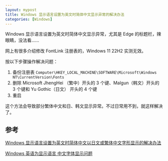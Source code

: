 ```yaml
---
layout: mypost
title: Windows 显示语言设置为英文时简体中文显示异常的解决办法
categories: [Windows]
---
```


Windows 显示语言设置为英文时简体中文显示异常，尤其是 Edge 的标题栏，辣眼睛，没法看……

网上有很多介绍修改 FontLink 注册表的，Windows 11 22H2 实测无效。

按以下步骤操作解决问题：

1. 备份注册表 `Computer\HKEY_LOCAL_MACHINE\SOFTWARE\Microsoft\Windows NT\CurrentVersion\Fonts`
2. 删除 Microsoft JhengHei （繁中）开头的 3 个键、Malgun（韩文）开头的 3 个键和 Yu Gothic（日文） 开头的 4 个键
3. 重启

这个方法会导致部分繁体中文和日、韩文显示异常。不过日常用不到，就这样解决了。

## 参考

[Windows 显示语言设置为英文时简体中文以日文或繁体中文字形显示的解决办法](https://zhuanlan.zhihu.com/p/502139239)

[Windows 英语为显示语言 中文字体显示问题
](https://www.v2ex.com/t/901385)
